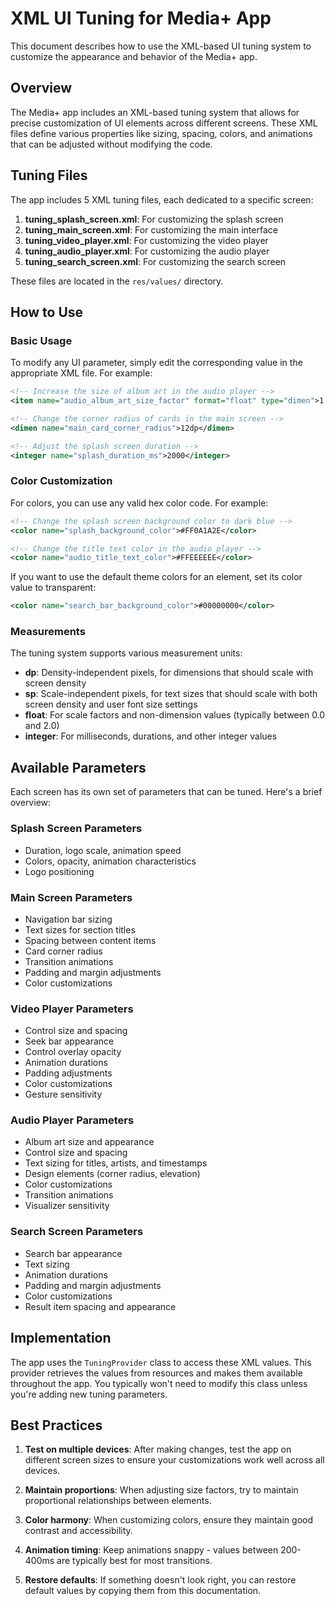 # XML UI Tuning for Media+ App

This document describes how to use the XML-based UI tuning system to customize the appearance and behavior of the Media+ app.

## Overview

The Media+ app includes an XML-based tuning system that allows for precise customization of UI elements across different screens. These XML files define various properties like sizing, spacing, colors, and animations that can be adjusted without modifying the code.

## Tuning Files

The app includes 5 XML tuning files, each dedicated to a specific screen:

1. **tuning_splash_screen.xml**: For customizing the splash screen
2. **tuning_main_screen.xml**: For customizing the main interface
3. **tuning_video_player.xml**: For customizing the video player
4. **tuning_audio_player.xml**: For customizing the audio player
5. **tuning_search_screen.xml**: For customizing the search screen

These files are located in the `res/values/` directory.

## How to Use

### Basic Usage

To modify any UI parameter, simply edit the corresponding value in the appropriate XML file. For example:

```xml
<!-- Increase the size of album art in the audio player -->
<item name="audio_album_art_size_factor" format="float" type="dimen">1.2</item>

<!-- Change the corner radius of cards in the main screen -->
<dimen name="main_card_corner_radius">12dp</dimen>

<!-- Adjust the splash screen duration -->
<integer name="splash_duration_ms">2000</integer>
```

### Color Customization

For colors, you can use any valid hex color code. For example:

```xml
<!-- Change the splash screen background color to dark blue -->
<color name="splash_background_color">#FF0A1A2E</color>

<!-- Change the title text color in the audio player -->
<color name="audio_title_text_color">#FFEEEEEE</color>
```

If you want to use the default theme colors for an element, set its color value to transparent:

```xml
<color name="search_bar_background_color">#00000000</color>
```

### Measurements

The tuning system supports various measurement units:

- **dp**: Density-independent pixels, for dimensions that should scale with screen density
- **sp**: Scale-independent pixels, for text sizes that should scale with both screen density and user font size settings
- **float**: For scale factors and non-dimension values (typically between 0.0 and 2.0)
- **integer**: For milliseconds, durations, and other integer values

## Available Parameters

Each screen has its own set of parameters that can be tuned. Here's a brief overview:

### Splash Screen Parameters

- Duration, logo scale, animation speed
- Colors, opacity, animation characteristics
- Logo positioning

### Main Screen Parameters

- Navigation bar sizing
- Text sizes for section titles
- Spacing between content items
- Card corner radius
- Transition animations
- Padding and margin adjustments
- Color customizations

### Video Player Parameters

- Control size and spacing
- Seek bar appearance
- Control overlay opacity
- Animation durations
- Padding adjustments
- Color customizations
- Gesture sensitivity

### Audio Player Parameters

- Album art size and appearance
- Control size and spacing
- Text sizing for titles, artists, and timestamps
- Design elements (corner radius, elevation)
- Color customizations
- Transition animations
- Visualizer sensitivity

### Search Screen Parameters

- Search bar appearance
- Text sizing
- Animation durations
- Padding and margin adjustments
- Color customizations
- Result item spacing and appearance

## Implementation

The app uses the `TuningProvider` class to access these XML values. This provider retrieves the values from resources and makes them available throughout the app. You typically won't need to modify this class unless you're adding new tuning parameters.

## Best Practices

1. **Test on multiple devices**: After making changes, test the app on different screen sizes to ensure your customizations work well across all devices.

2. **Maintain proportions**: When adjusting size factors, try to maintain proportional relationships between elements.

3. **Color harmony**: When customizing colors, ensure they maintain good contrast and accessibility.

4. **Animation timing**: Keep animations snappy - values between 200-400ms are typically best for most transitions.

5. **Restore defaults**: If something doesn't look right, you can restore default values by copying them from this documentation.
